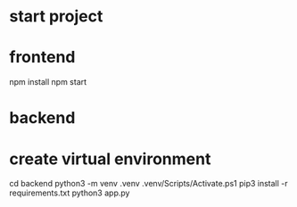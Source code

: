 # start project
# frontend
npm install
npm start

# backend
# create virtual environment
cd backend
python3 -m venv .venv
.venv/Scripts/Activate.ps1
pip3 install -r requirements.txt
python3 app.py

